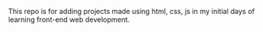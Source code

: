 This repo is for adding  projects  made using html, css, js in my initial days of learning front-end web development.
